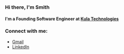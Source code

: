 ### Hi there, I'm Smith


#### I'm a Founding Software Engineer at [Kula Technologies](https://github.com/Kula-Tech)

### Connect with me:

- [Gmail](https://mail.google.com/mail/u/0/?view=cm&fs=1&tf=1&source=mailto&to=code.capriciousrebel@gmail.com) 
- [LinkedIn](https://www.linkedin.com/in/capriciousrebel/) 
